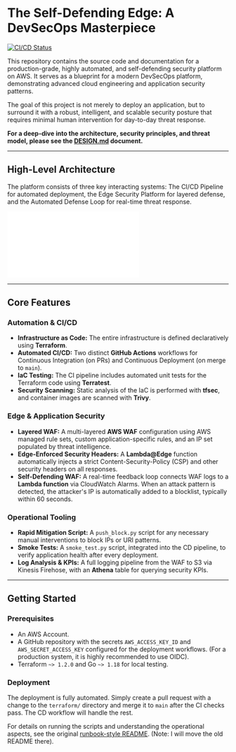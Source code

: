 # The Self-Defending Edge: A DevSecOps Masterpiece

[![CI/CD Status](https://github.com/actions/workflow_status.svg?workflow_name=Edge+Security+CI)](https://github.com/kennethkcox/Take_Home_Exercise-/actions)

This repository contains the source code and documentation for a production-grade, highly automated, and self-defending security platform on AWS. It serves as a blueprint for a modern DevSecOps platform, demonstrating advanced cloud engineering and application security patterns.

The goal of this project is not merely to deploy an application, but to surround it with a robust, intelligent, and scalable security posture that requires minimal human intervention for day-to-day threat response.

**For a deep-dive into the architecture, security principles, and threat model, please see the [DESIGN.md](DESIGN.md) document.**

---

## High-Level Architecture

The platform consists of three key interacting systems: The CI/CD Pipeline for automated deployment, the Edge Security Platform for layered defense, and the Automated Defense Loop for real-time threat response.

![Architecture Diagram](docs/architecture.md)

---

## Core Features

### Automation & CI/CD
*   **Infrastructure as Code:** The entire infrastructure is defined declaratively using **Terraform**.
*   **Automated CI/CD:** Two distinct **GitHub Actions** workflows for Continuous Integration (on PRs) and Continuous Deployment (on merge to `main`).
*   **IaC Testing:** The CI pipeline includes automated unit tests for the Terraform code using **Terratest**.
*   **Security Scanning:** Static analysis of the IaC is performed with **tfsec**, and container images are scanned with **Trivy**.

### Edge & Application Security
*   **Layered WAF:** A multi-layered **AWS WAF** configuration using AWS managed rule sets, custom application-specific rules, and an IP set populated by threat intelligence.
*   **Edge-Enforced Security Headers:** A **Lambda@Edge** function automatically injects a strict Content-Security-Policy (CSP) and other security headers on all responses.
*   **Self-Defending WAF:** A real-time feedback loop connects WAF logs to a **Lambda function** via CloudWatch Alarms. When an attack pattern is detected, the attacker's IP is automatically added to a blocklist, typically within 60 seconds.

### Operational Tooling
*   **Rapid Mitigation Script:** A `push_block.py` script for any necessary manual interventions to block IPs or URI patterns.
*   **Smoke Tests:** A `smoke_test.py` script, integrated into the CD pipeline, to verify application health after every deployment.
*   **Log Analysis & KPIs:** A full logging pipeline from the WAF to S3 via Kinesis Firehose, with an **Athena** table for querying security KPIs.

---

## Getting Started

### Prerequisites

*   An AWS Account.
*   A GitHub repository with the secrets `AWS_ACCESS_KEY_ID` and `AWS_SECRET_ACCESS_KEY` configured for the deployment workflows. (For a production system, it is highly recommended to use OIDC).
*   Terraform `~> 1.2.0` and Go `~> 1.18` for local testing.

### Deployment

The deployment is fully automated. Simply create a pull request with a change to the `terraform/` directory and merge it to `main` after the CI checks pass. The CD workflow will handle the rest.

For details on running the scripts and understanding the operational aspects, see the original [runbook-style README](docs/original_readme.md). (Note: I will move the old README there).
